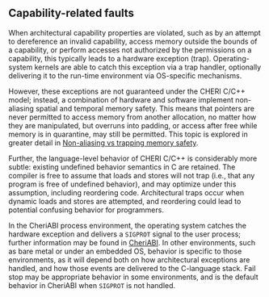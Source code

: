 ## Capability-related faults
<!--
\label{sec:faults}
-->

When architectural capability properties are violated, such as by an attempt
to dereference an invalid capability, access memory outside the bounds of a
capability, or perform accesses not authorized by the permissions on a
capability, this typically leads to a hardware exception (trap).
Operating-system kernels are able to catch this exception via a trap handler,
optionally delivering it to the run-time environment via OS-specific
mechanisms.

However, these exceptions are not guaranteed under the CHERI C/C++ model;
instead, a combination of hardware and software implement non-aliasing spatial
and temporal memory safety.
This means that pointers are never permitted to access memory from another
allocation, no matter how they are manipulated, but overruns into padding, or
access after free while memory is in quarantine, may still be permitted.
This topic is explored in greater detail in [Non-aliasing vs trapping memory
safety](../cheri-ccpp/nonaliasing-vs-trapping.md).

Further, the language-level behavior of CHERI C/C++ is considerably more
subtle: existing undefined behavior semantics in C are retained.
The compiler is free to assume that loads and stores will not trap (i.e., that
any program is free of undefined behavior), and may optimize under this
assumption, including reordering code.
Architectural traps occur when dynamic loads and stores are attempted, and
reordering could lead to potential confusing behavior for programmers.

In the CheriABI process environment, the operating system catches the hardware
exception and delivers a `SIGPROT` signal to the user process;
further information may be found in [CheriABI](../cheriabi).
In other environments, such as bare metal or under an embedded OS, behavior is
specific to those environments, as it will depend both on how architectural
exceptions are handled, and how those events are delivered to the C-language
stack.
Fail stop may be appropriate behavior in some environments, and is the default
behavior in CheriABI when `SIGPROT` is not handled.

<!--
\rwnote{We've opted to use the term "hardware exception" throughout, and
  mention "traps" only here.  This could cause confusion with respect to C++
  exceptions .. but perhaps less so than if we used the word "exception"
  unadorned.}
-->
